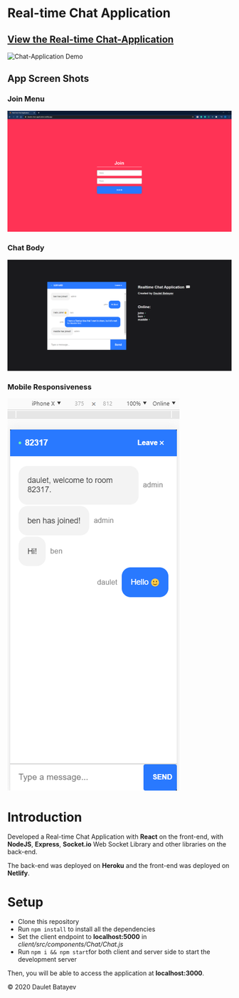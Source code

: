 # Real-time Chat Application

## [View the Real-time Chat-Application](https://daulet-chat-application.netlify.app/)

![Chat-Application Demo](demonstration/demo.gif)

## App Screen Shots
### Join Menu
![Join View](chat-demo/join.png)

### Chat Body
![Chat View](chat-demo/chat.png)

### Mobile Responsiveness
<div style="align:center"><img src="chat-demo/iPhoneX-view.png" /></div>

# Introduction

Developed a Real-time Chat Application with **React** on the front-end, with **NodeJS**, **Express**, **Socket.io** Web Socket Library and other libraries on the back-end.

The back-end was deployed on **Heroku** and the front-end was deployed on **Netlify**.


# Setup

- Clone this repository
- Run `npm install` to install all the dependencies
- Set the client endpoint to **localhost:5000** in *client/src/components/Chat/Chat.js*
- Run `npm i && npm start`for both client and server side to start the development server

Then, you will be able to access the application at **localhost:3000**.


© 2020 Daulet Batayev

